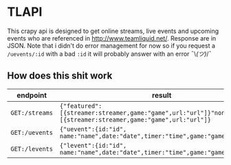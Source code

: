 # TLAPI
This crapy api is designed to get online streams, live events and upcoming events who are referenced in http://www.teamliquid.net/. Response are in JSON. Note that i didn't do error management for now so if you request a `/uevents/:id` with a bad `:id` it will probably answer with an error ¯\\_(ツ)_/¯


## How does this shit work

| endpoint  | result   |
|---------|--------------|
|`GET:/streams`  | ```{"featured":[{streamer:streamer,game:"game",url:"url"]}"non_featured":[{streamer:streamer,game:"game",url:"url"]}```  |
| `GET:/uevents` | ```{"uevent":{id:"id", name:"name",date:"date",timer:"time",game:"game"}}``` |
| `GET:/levents` | ```{"levent":{id:"id", name:"name",date:"date",timer:"time",game:"game"}}``` |
